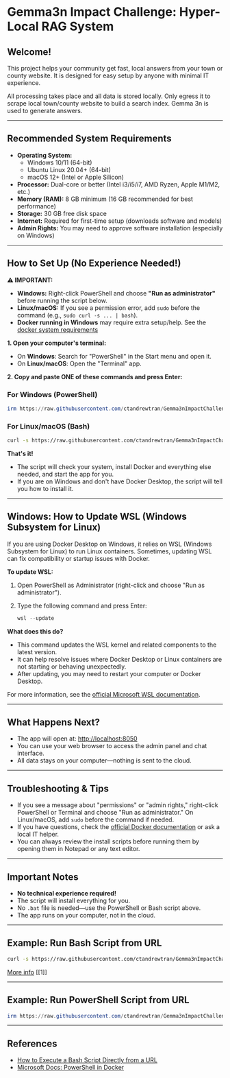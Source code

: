 # Gemma3n Impact Challenge: Hyper-Local RAG System

## Welcome!

This project helps your community get fast, local answers from your town or county website. It is designed for easy setup by anyone with minimal IT experience.

All processing takes place and all data is stored locally. Only egress it to scrape local town/county website to build a search index. Gemma 3n is used to generate answers.

---

## Recommended System Requirements

- **Operating System:**
  - Windows 10/11 (64-bit)
  - Ubuntu Linux 20.04+ (64-bit)
  - macOS 12+ (Intel or Apple Silicon)
- **Processor:** Dual-core or better (Intel i3/i5/i7, AMD Ryzen, Apple M1/M2, etc.)
- **Memory (RAM):** 8 GB minimum (16 GB recommended for best performance)
- **Storage:** 30 GB free disk space
- **Internet:** Required for first-time setup (downloads software and models)
- **Admin Rights:** You may need to approve software installation (especially on Windows)

---

## How to Set Up (No Experience Needed!)

**⚠️ IMPORTANT:**
- **Windows:** Right-click PowerShell and choose **"Run as administrator"** before running the script below.
- **Linux/macOS:** If you see a permission error, add `sudo` before the command (e.g., `sudo curl -s ... | bash`).
- **Docker running in Windows** may require extra setup/help. See the [docker system requirements](https://docs.docker.com/desktop/setup/install/windows-install/?uuid=97079F61-2695-4294-A290-A2101AC32837#system-requirements)

**1. Open your computer's terminal:**
- On **Windows**: Search for "PowerShell" in the Start menu and open it.
- On **Linux/macOS**: Open the "Terminal" app.

**2. Copy and paste ONE of these commands and press Enter:**

### For Windows (PowerShell)

```powershell
irm https://raw.githubusercontent.com/ctandrewtran/Gemma3nImpactChallenge/main/install.ps1 | iex
```

### For Linux/macOS (Bash)

```bash
curl -s https://raw.githubusercontent.com/ctandrewtran/Gemma3nImpactChallenge/main/install.sh | bash
```

**That's it!**
- The script will check your system, install Docker and everything else needed, and start the app for you.
- If you are on Windows and don't have Docker Desktop, the script will tell you how to install it.

---

## Windows: How to Update WSL (Windows Subsystem for Linux)

If you are using Docker Desktop on Windows, it relies on WSL (Windows Subsystem for Linux) to run Linux containers. Sometimes, updating WSL can fix compatibility or startup issues with Docker.

**To update WSL:**

1. Open PowerShell as Administrator (right-click and choose "Run as administrator").
2. Type the following command and press Enter:

   ```powershell
   wsl --update
   ```

**What does this do?**
- This command updates the WSL kernel and related components to the latest version.
- It can help resolve issues where Docker Desktop or Linux containers are not starting or behaving unexpectedly.
- After updating, you may need to restart your computer or Docker Desktop.

For more information, see the [official Microsoft WSL documentation](https://learn.microsoft.com/en-us/windows/wsl/).

---

## What Happens Next?
- The app will open at: [http://localhost:8050](http://localhost:8050)
- You can use your web browser to access the admin panel and chat interface.
- All data stays on your computer—nothing is sent to the cloud.

---

## Troubleshooting & Tips
- If you see a message about "permissions" or "admin rights," right-click PowerShell or Terminal and choose "Run as administrator." On Linux/macOS, add `sudo` before the command if needed.
- If you have questions, check the [official Docker documentation](https://docs.docker.com/get-docker/) or ask a local IT helper.
- You can always review the install scripts before running them by opening them in Notepad or any text editor.

---

## Important Notes
- **No technical experience required!**
- The script will install everything for you.
- No `.bat` file is needed—use the PowerShell or Bash script above.
- The app runs on your computer, not in the cloud.

---

## Example: Run Bash Script from URL

```bash
curl -s https://raw.githubusercontent.com/ctandrewtran/Gemma3nImpactChallenge/main/install.sh | bash
```

[More info](https://www.atlantic.net/vps-hosting/how-to-execute-a-bash-script-directly-from-a-url/) [[1]]

---

## Example: Run PowerShell Script from URL

```powershell
irm https://raw.githubusercontent.com/ctandrewtran/Gemma3nImpactChallenge/main/install.ps1 | iex
```

---

## References
- [How to Execute a Bash Script Directly from a URL](https://www.atlantic.net/vps-hosting/how-to-execute-a-bash-script-directly-from-a-url/)
- [Microsoft Docs: PowerShell in Docker](https://learn.microsoft.com/en-ca/powershell/scripting/install/powershell-in-docker?view=powershell-7.4)
